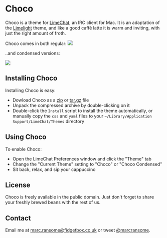 # Choco
Choco is a theme for [LimeChat](http://limechat.net/mac/), an IRC client for Mac.  It is an adaptation of the [Limelight](https://github.com/Soryu/Limelight) theme, and like a good caffè latte it is warm and inviting, with just the right amount of froth.

Choco comes in both regular:
<a href="http://www.fidgetbox.co.uk/github/choco_regular.png" target="_blank"><img src="http://www.fidgetbox.co.uk/github/choco_regular.png"></a>

..and condensed versions:

<a href="http://www.fidgetbox.co.uk/github/choco_regular.png" target="_blank"><img src="http://www.fidgetbox.co.uk/github/choco_condensed.png"></a>

## Installing Choco
Installing Choco is easy:

* Dowload Choco as a [zip](https://github.com/marcransome/Choco/zipball/master) or [tar.gz](https://github.com/marcransome/Choco/tarball/master) file
* Unpack the compressed archive by double-clicking on it
* Double-click the `Install` script to install the theme automatically, or manually copy the `css` and `yaml` files to your `~/Library/Application Support/LimeChat/Themes` directory

## Using Choco
To enable Choco:

* Open the LimeChat Preferences window and click the "Theme" tab
* Change the "Current Theme" setting to "Choco" or "Choco Condensed"
* Sit back, relax, and sip your cappuccino

## License
Choco is freely available in the public domain.  Just don't forget to share your freshly brewed beans with the rest of us.

## Contact
Email me at [marc.ransome@fidgetbox.co.uk](mailto:marc.ransome@fidgetbox.co.uk) or tweet [@marcransome](http://www.twitter.com/marcransome).
